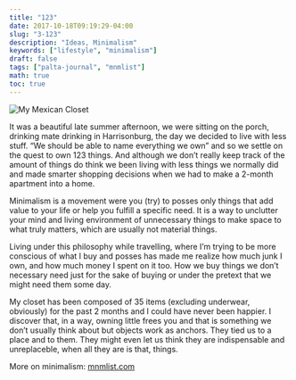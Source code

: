 ```yaml
---
title: "123"
date: 2017-10-18T09:19:29-04:00
slug: "3-123"
description: "Ideas, Minimalism"
keywords: ["lifestyle", "minimalism"]
draft: false
tags: ["palta-journal", "mnmlist"]
math: true
toc: true
---
```

![My Mexican Closet](/addhana/3-123.jpg)

It was a beautiful late summer afternoon, we were sitting on the porch, drinking mate drinking in Harrisonburg, the day we decided to live with less stuff. “We should be able to name everything we own” and so we settle on the quest to own 123 things. And although we don’t really keep track of the amount of things do think we been living with less things we normally did and made smarter shopping decisions when we had to make a 2-month apartment into a home.

Minimalism is a movement were you (try) to posses only things that add value to your life or help you fulfill a specific need. It is a way to unclutter your mind and living environment of unnecessary things to make space to what truly matters, which are usually not material things.

Living under this philosophy while travelling, where I’m trying to be more conscious of what I buy and posses has made me realize how much junk I own, and how much money I spent on it too. How we buy things we don’t necessary need just for the sake of buying or under the pretext that we might need them some day.

My closet has been composed of 35 items (excluding underwear, obviously) for the past 2 months and I could have never been happier. I discover that, in a way, owning little frees you and that is something we don’t usually think about but objects work as anchors. They tied us to a place and to them. They might even let us think they are indispensable and unreplaceble, when all they are is that, things.

More on minimalism: <a href="https://mnmlist.com"> mnmlist.com </a>